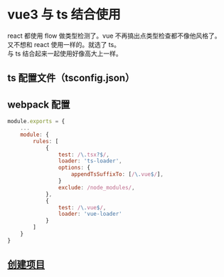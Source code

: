 # vue3 与 ts 结合使用

react 都使用 flow 做类型检测了。vue 不再搞出点类型检查都不像他风格了。  
又不想和 react 使用一样的。就选了 ts。  
与 ts 结合起来一起使用好像高大上一样。

## ts 配置文件（tsconfig.json）

## webpack 配置

```js
module.exports = {
    ...
    module: {
        rules: [
            {
                test: /\.tsx?$/,
                loader: 'ts-loader',
                options: {
                    appendTsSuffixTo: [/\.vue$/],
                }
                exclude: /node_modules/,
            },
            {
                test: /\.vue$/,
                loader: 'vue-loader'
            }
        ]
    }
}
```

## [创建项目](/framework/vue3/demo/createVueApp.html)
